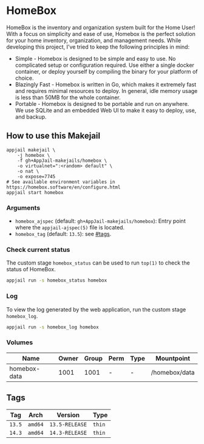 # HomeBox

HomeBox is the inventory and organization system built for the Home User! With a focus on simplicity and ease of use, Homebox is the perfect solution for your home inventory, organization, and management needs. While developing this project, I've tried to keep the following principles in mind:

* Simple - Homebox is designed to be simple and easy to use. No complicated setup or configuration required. Use either a single docker container, or deploy yourself by compiling the binary for your platform of choice.
* Blazingly Fast - Homebox is written in Go, which makes it extremely fast and requires minimal resources to deploy. In general, idle memory usage is less than 50MB for the whole container.
* Portable - Homebox is designed to be portable and run on anywhere. We use SQLite and an embedded Web UI to make it easy to deploy, use, and backup.

## How to use this Makejail

```
appjail makejail \
    -j homebox \
    -f gh+AppJail-makejails/homebox \
    -o virtualnet=":<random> default" \
    -o nat \
    -o expose=7745
# See available environment variables in https://homebox.software/en/configure.html
appjail start homebox
```

### Arguments

* `homebox_ajspec` (default: `gh+AppJail-makejails/homebox`): Entry point where the `appjail-ajspec(5)` file is located.
* `homebox_tag` (default: `13.5`): see [#tags](#tags).

### Check current status

The custom stage `homebox_status` can be used to run `top(1)` to check the status of HomeBox.

```sh
appjail run -s homebox_status homebox
```

### Log

To view the log generated by the web application, run the custom stage `homebox_log`.

```sh
appjail run -s homebox_log homebox
```

### Volumes

| Name           | Owner | Group | Perm | Type | Mountpoint       |
| -------------- | ----- | ----- | ---- | ---- | ---------------- |
| homebox-data   | 1001  | 1001  |  -   |  -   | /homebox/data    |

## Tags

| Tag           | Arch    | Version            | Type   |
| ------------- | --------| ------------------ | ------ |
| `13.5`    | `amd64` | `13.5-RELEASE` | `thin` |
| `14.3`    | `amd64` | `14.3-RELEASE` | `thin` |
